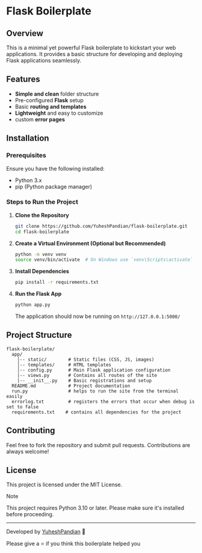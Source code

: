 # Flask Boilerplate

## Overview

This is a minimal yet powerful Flask boilerplate to kickstart your web applications. It provides a basic structure for developing and deploying Flask applications seamlessly.

## Features

- **Simple and clean** folder structure
- Pre-configured **Flask** setup
- Basic **routing and templates**
- **Lightweight** and easy to customize
- custom **error pages**

## Installation

### Prerequisites

Ensure you have the following installed:

- Python 3.x
- pip (Python package manager)

### Steps to Run the Project

1. **Clone the Repository**

   ```bash
   git clone https://github.com/YuheshPandian/flask-boilerplate.git
   cd flask-boilerplate
   ```

2. **Create a Virtual Environment (Optional but Recommended)**

   ```bash
   python -m venv venv
   source venv/bin/activate  # On Windows use `venv\Scripts\activate`
   ```

3. **Install Dependencies**

   ```bash
   pip install -r requirements.txt
   ```

4. **Run the Flask App**
   ```bash
   python app.py
   ```
   The application should now be running on `http://127.0.0.1:5000/`

## Project Structure

```
flask-boilerplate/
  app/
    │-- static/        # Static files (CSS, JS, images)
    │-- templates/     # HTML templates
    │-- config.py      # Main Flask application configuration
    |-- views.py       # Contains all routes of the site
    |-- __init__.py    # Basic registrations and setup
  README.md            # Project documentation
  run.py               # helps to run the site from the terminal easily
  errorlog.txt         # registers the errors that occur when debug is set to false
  requirements.txt    # contains all dependencies for the project
```

## Contributing

Feel free to fork the repository and submit pull requests. Contributions are always welcome!

## License

This project is licensed under the MIT License.

> [!Note]  
> This project requires Python 3.10 or later. Please make sure it's installed before proceeding.

---

Developed by [YuheshPandian](https://github.com/YuheshPandian) 🚀

Please give a ⭐ if you think this boilerplate helped you
